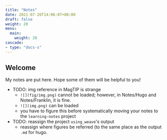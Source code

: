 ```yaml
---
title: "Notes"
date: 2021-07-26T14:06:07+08:00
draft: false
weight: 20
menu:
  main:
    weight: 20
cascade:
- type: "docs-s"
---
```


## Welcome
My notes are put here. Hope some of them will be helpful to you!

- TODO: img reference in MagTIP is strange 
  - `![](fig/img.png)` cannot be loaded; however, in Notes/Hugo and Notes/Franklin, it is fine.
  - `![](img.png)` can be loaded
  - you have to figure this before systematically moving your notes to the `learning-notes` project
- TODO: reassign the project `using_weave`'s output
  - reassign where figures be referred (to the same place as the output `.md` for hugo. 